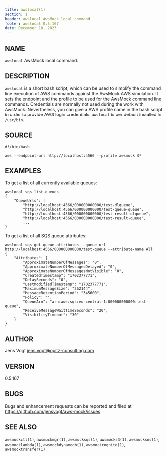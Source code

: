 ```yaml
---
title: awslocal(1)
section: 1
header: awslocal AwsMock local command
footer: awslocal 0.5.167
date: December 18, 2023
---
```


## NAME
```awslocal``` AwsMock local command.

## DESCRIPTION
```awslocal``` is a short bash script, which can be used to simplify the command line execution of AWS commands against 
the AwsMock AWS simulation. It sets the endpoint and the profile to be used for the AwsMock command line commands. 
Credentials are normally not used during the work with AwsMock. Nevertheless, you can give a AWS profile name in the
bash script in order to provide AWS login credentials. ```awslocal``` is per default installed in ```/usr/bin```.

## SOURCE

```
#!/bin/bash

aws --endpoint-url http://localhost:4566 --profile awsmock $*
```

## EXAMPLES

To get a list of all currently available queues:
```
awslocal sqs list-queues
{
    "QueueUrls": [
        "http://localhost:4566/000000000000/test-dlqueue",
        "http://localhost:4566/000000000000/test-queue-queue",
        "http://localhost:4566/000000000000/test-result-dlqueue",
        "http://localhost:4566/000000000000/test-result-queue",
        ...
}
```

To get a list of all SQS queue attributes:
```
awslocal sqs get-queue-attributes --queue-url http://localhost:4566/000000000000/test-queue --attribute-name All
{
    "Attributes": {
        "ApproximateNumberOfMessages": "0",
        "ApproximateNumberOfMessagesDelayed": "0",
        "ApproximateNumberOfMessagesNotVisible": "0",
        "CreatedTimestamp": "1702377771",
        "DelaySeconds": "0",
        "LastModifiedTimestamp": "1702377771",
        "MaximumMessageSize": "262144",
        "MessageRetentionPeriod": "345600",
        "Policy": "",
        "QueueArn": "arn:aws:sqs:eu-central-1:000000000000:test-queue",
        "ReceiveMessageWaitTimeSeconds": "20",
        "VisibilityTimeout": "30"
    }
}
```

## AUTHOR

Jens Vogt <jens.vogt@opitz-consulting.com>

## VERSION
0.5.167

## BUGS

Bugs and enhancement requests can be reported and filed at https://github.com/jensvogt/aws-mock/issues

## SEE ALSO

```awsmockctl(1)```, ```awsmockmgr(1)```, ```awsmocksqs(1)```, ```awsmocks3(1)```, ```awsmocksns(1)```, ```awsmocklambda(1)```,
```awsmockdynamodb(1)```, ```awsmockcognito(1)```, ```awsmocktransfer(1)```
